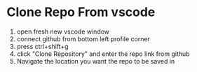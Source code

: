 # Clone Repo From vscode

1. open fresh new vscode window 
2. connect github from bottom left profile corner
3. press ctrl+shift+g
4. click "Clone Repository" and enter the repo link from github
5. Navigate the location you want the repo to be saved in
